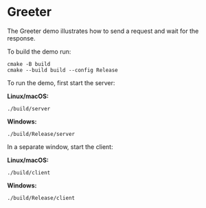 # Greeter

The Greeter demo illustrates how to send a request and wait for the response.

To build the demo run:

```shell
cmake -B build
cmake --build build --config Release
```

To run the demo, first start the server:

**Linux/macOS:**

```shell
./build/server
```

**Windows:**

```shell
./build/Release/server
```

In a separate window, start the client:

**Linux/macOS:**

```shell
./build/client
```

**Windows:**

```shell
./build/Release/client
